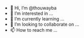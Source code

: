 - 👋 Hi, I’m @thouwayba
- 👀 I’m interested in ...
- 🌱 I’m currently learning ...
- 💞️ I’m looking to collaborate on ...
- 📫 How to reach me ...

<!---
thouwayba/thouwayba is a ✨ special ✨ repository because its `README.md` (this file) appears on your GitHub profile.
You can click the Preview link to take a look at your changes.
--->
